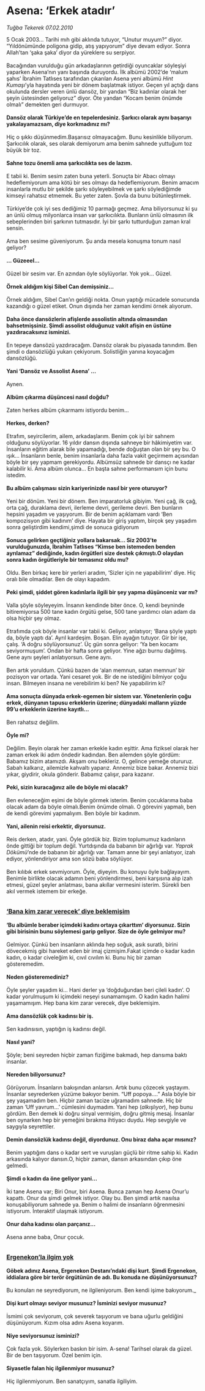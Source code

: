 # Asena: ‘Erkek atadır’

*Tuğba Tekerek 07.02.2010*

<div class="taraf_structure_2col_1zq">
<div class="margen_n">



 <p>5 Ocak 2003... Tarihi mıh gibi aklında tutuyor, “Unutur muyum?” diyor. “Yıldönümünde poligona gidip, atış yapıyorum” diye devam ediyor. Sonra Allah’tan ‘şaka şaka’ diyor da yüreklere su serpiyor. <br/><br/>Bacağından vurulduğu gün arkadaşlarının getirdiği oyuncaklar söyleşiyi yaparken Asena’nın yanı başında duruyordu. İlk albümü 2002’de ‘malum şahıs’ İbrahim Tatlıses tarafından çıkarılan Asena yeni albümü <i>Hint Kumaşı</i>’yla hayatında yeni bir dönem başlatmak istiyor. Geçen yıl açtığı dans okulunda dersler veren ünlü dansöz, bir yandan “Biz kadınlar olarak her şeyin üstesinden geliyoruz” diyor. Öte yandan “Kocam benim önümde olmalı” demekten geri durmuyor. <b><br/><br/>Dansöz olarak Türkiye’de en tepelerdesiniz. Şarkıcı olarak aynı başarıyı yakalayamazsam, diye korkmadınız mı?</b> <br/><br/>Hiç o şıkkı düşünmedim.Başarısız olmayacağım. Bunu kesinlikle biliyorum. Şarkıcılık olarak, ses olarak demiyorum ama benim sahnede yuttuğum toz büyük bir toz. <b><br/><br/>Sahne tozu önemli ama şarkıcılıkta ses de lazım. </b><br/><br/>E tabii ki. Benim sesim zaten buna yeterli. Sonuçta bir Abacı olmayı hedeflemiyorum ama kötü bir ses olmayı da hedeflemiyorum. Benim amacım insanlarla mutlu bir şekilde şarkı söyleyebilmek ve şarkı söylediğimde kimseyi rahatsız etmemek. Bu yeter zaten. Şovla da bunu bütünleştirmek. <br/><br/>Türkiye’de çok iyi ses dediğimiz 10 parmağı geçmez. Ama biliyorsunuz ki şu an ünlü olmuş milyonlarca insan var şarkıcılıkta. Bunların ünlü olmasının ilk sebeplerinden biri şarkının tutmasıdır. İyi bir şarkı tutturduğun zaman kral sensin. <br/><br/>Ama ben sesime güveniyorum. Şu anda mesela konuşma tonum nasıl geliyor? <b><br/><br/>... Güzeeel...</b> <br/><br/>Güzel bir sesim var. En azından öyle söylüyorlar. Yok yok... Güzel. <b><br/><br/>Örnek aldığım kişi Sibel Can demişsiniz...</b> <br/><br/>Örnek aldığım, Sibel Can’ın geldiği nokta. Onun yaptığı mücadele sonucunda kazandığı o güzel etiket. Onun dışında her zaman kendimi örnek alıyorum. <b><br/><br/>Daha önce dansözlerin afişlerde assolistin altında olmasından bahsetmişsiniz. Şimdi assolist olduğunuz vakit afişin en üstüne yazdıracaksınız isminizi. </b><br/><br/>En tepeye dansözü yazdıracağım. Dansöz olarak bu piyasada tanındım. Ben şimdi o dansözlüğü yukarı çekiyorum. Solistliğin yanına koyacağım dansözlüğü. <b><br/><br/>Yani ‘Dansöz ve Assolist Asena’ ...</b> <br/><br/>Aynen. <b><br/><br/>Albüm çıkarma düşüncesi nasıl doğdu?</b> <br/><br/>Zaten herkes albüm çıkarmamı istiyordu benim... <b><br/><br/>Herkes, derken?</b> <br/><br/>Etrafım, seyircilerim, ailem, arkadaşlarım. Benim çok iyi bir sahnem olduğunu söylüyorlar. 16 yıldır dansın dışında sahneye bir hâkimiyetim var. İnsanların eğitim alarak bile yapamadığı, bende doğuştan olan bir şey bu. O ışık... İnsanların benle, benim insanlarla daha fazla vakit geçirmem açısından böyle bir şey yapmam gerekiyordu. Albümsüz sahnede bir dansçı ne kadar kalabilir ki. Ama albüm olunca... En başta sahne performansım için bunu istedim. <b><br/><br/>Bu albüm çalışması sizin kariyerinizde nasıl bir yere oturuyor?</b> <br/><br/>Yeni bir dönüm. Yeni bir dönem. Ben imparatorluk gibiyim. Yeni çağ, ilk çağ, orta çağ, duraklama devri, ilerleme devri, gerileme devri. Ben bunların hepsini yaşadım ve yaşıyorum. Bir de benim açıklamam vardı ‘Ben kompozisyon gibi kadınım’ diye. Hayata bir giriş yaptım, birçok şey yaşadım sonra geliştirdim kendimi,şimdi de sonuca gidiyorum <b><br/><br/>Sonuca gelirken geçtiğiniz yollara bakarsak... Siz 2003’te vurulduğunuzda, İbrahim Tatlıses “Kimse ben istemeden benden ayrılamaz” dediğinde, kadın örgütleri size destek çıkmıştı.O olaydan sonra kadın örgütleriyle bir temasınız oldu mu?</b> <br/><br/>Oldu. Ben birkaç kere bir yerleri aradım, ‘Sizler için ne yapabilirim’ diye. Hiç oralı bile olmadılar. Ben de olayı kapadım. <b><br/><br/>Peki şimdi, şiddet gören kadınlarla ilgili bir şey yapma düşünceniz var mı?</b> <br/><br/>Valla şöyle söyleyeyim. İnsanın kendinde biter önce. O, kendi beyninde bitiremiyorsa 500 tane kadın örgütü gelse, 500 tane yardımcı olan adam da olsa hiçbir şey olmaz. <br/><br/>Etrafımda çok böyle insanlar var tabii ki. Geliyor, anlatıyor; ‘Bana şöyle yaptı da, böyle yaptı da’. Ayrıl kardeşim. Boşan. Elin ayağın tutuyor. Gir bir işe, çalış. ‘A doğru söylüyorsunuz’. Üç gün sonra geliyor: ‘Ya ben kocamı seviyormuşum’. Ondan bir hafta sonra geliyor. Yine ağzı burnu dağılmış. Gene aynı şeyleri anlatıyorsun. Gene aynı. <br/><br/>Ben artık yoruldum. Çünkü bazen de ‘alan memnun, satan memnun’ bir pozisyon var ortada. Yani cesaret yok. Bir de ne istediğini bilmiyor çoğu insan. Bilmeyen insana ne verebilirim ki ben? Ne yapabilirim ki? <b><br/><br/>Ama sonuçta dünyada erkek-egemen bir sistem var. Yönetenlerin çoğu erkek, dünyanın tapusu erkeklerin üzerine; dünyadaki malların yüzde 99’u erkeklerin üzerine kayıtlı...</b> <br/><br/>Ben rahatsız değilim. <b><br/><br/>Öyle mi?</b> <br/><br/>Değilim. Beyin olarak her zaman erkekle kadın eşittir. Ama fiziksel olarak her zaman erkek iki adım öndedir kadından. Ben ailemden şöyle gördüm: Babamız bizim atamızdı. Akşam onu bekleriz. O, gelince yemeğe otururuz. Sabah kalkarız, ailemizle kahvaltı yaparız. Annemiz bize bakar. Annemiz bizi yıkar, giydirir, okula gönderir. Babamız çalışır, para kazanır. <b><br/><br/>Peki, sizin kuracağınız aile de böyle mi olacak?</b> <br/><br/>Ben evleneceğim eşimi de böyle görmek isterim. Benim çocuklarıma baba olacak adam da böyle olmalı.Benim önümde olmalı. O görevini yapmalı, ben de kendi görevimi yapmalıyım. Ben böyle bir kadınım. <b><br/><br/>Yani, ailenin reisi erkektir, diyorsunuz.</b> <br/><br/>Reis derken, atadır, yani. Öyle gördük biz. Bizim toplumumuz kadınların önde gittiği bir toplum değil. Yurtdışında da babanın bir ağırlığı var. <i>Yaprak Dökümü</i>’nde de babanın bir ağırlığı var. Tamam anne bir şeyi anlatıyor, izah ediyor, yönlendiriyor ama son sözü baba söylüyor. <br/><br/>Ben kılıbık erkek sevmiyorum. Öyle, diyeyim. Bu konuyu öyle bağlayayım. Benimle birlikte olacak adamın beni yönlendirmesi, beni karşısına alıp izah etmesi, güzel şeyler anlatması, bana akıllar vermesini isterim. Sürekli ben akıl vermek istemem bir erkeğe.   <b><u><br/><br/><br/><font size="3">‘Bana kim zarar verecek’ diye beklemişim</font></u></b>   <b><br/><br/>‘Bu albümle beraber içimdeki kadını ortaya çıkarttım’ diyorsunuz. Sizin gibi birisinin bunu söylemesi garip geliyor. Size de öyle gelmiyor mu?</b> <br/><br/>Gelmiyor. Çünkü ben insanların aklında hep soğuk, asık suratlı, birini dövecekmiş gibi hareket eden bir imaj çizmişim.Fakat içimde o kadar kadın kadın, o kadar civeleğim ki, cıvıl cıvılım ki. Bunu hiç bir zaman gösteremedim. <b><br/><br/>Neden gösteremediniz?</b> <br/><br/>Öyle şeyler yaşadım ki... Hani derler ya ‘doğduğundan beri çileli kadın’. O kadar yorulmuşum ki içimdeki neşeyi sunamamışım. O kadın kadın halimi yaşamamışım. Hep bana kim zarar verecek, diye beklemişim. <b><br/><br/>Ama dansözlük çok kadınsı bir iş.</b> <br/><br/>Sen kadınsısın, yaptığın iş kadınsı değil. <b><br/><br/>Nasıl yani?</b> <br/><br/>Şöyle; beni seyreden hiçbir zaman fiziğime bakmadı, hep dansıma baktı insanlar. <b><br/><br/>Nereden biliyorsunuz?</b> <br/><br/>Görüyorum. İnsanların bakışından anlarsın. Artık bunu çözecek yaştayım. İnsanlar seyrederken yüzüme bakıyor benim. “Uff popoya....” Asla böyle bir şey yaşamadım ben. Hiçbir zaman tacize uğramadım sahnede. Hiç bir zaman ‘Uff yavrum...’ cümlesini duymadım. Yani hep (<i>alkışlıyor</i>), hep bunu gördüm. Ben demek ki doğru sinyal vermişim, doğru gitmiş mesaj. İnsanlar ben oynarken hep bir yemeğini bırakma ihtiyacı duydu. Hep sevgiyle ve saygıyla seyrettiler. <b><br/><br/>Demin dansözlük kadınsı değil, diyordunuz. Onu biraz daha açar mısınız? </b><br/><br/>Benim yaptığım dans o kadar sert ve vuruşları güçlü bir ritme sahip ki. Kadın arkasında kalıyor dansın.O, hiçbir zaman, dansın arkasından çıkıp öne gelmedi. <b><br/><br/>Şimdi o kadın da öne geliyor yani...</b> <br/><br/>İki tane Asena var; Biri Onur, biri Asena. Bunca zaman hep Asena Onur’u kapattı. Onur da şimdi gelmek istiyor. Olay bu. Ben şimdi artık nasılsa konuşabiliyorum sahnede ya. Benim o halimi de insanların öğrenmesini istiyorum. İnteraktif ulaşmak istiyorum. <b><br/><br/>Onur daha kadınsı olan parçanız...</b> <br/><br/>Asena anne baba, Onur çocuk.   <b><u><br/><br/><br/><font size="3">Ergenekon’la ilgim yok</font></u></b>   <b><br/><br/>Göbek adınız Asena, Ergenekon Destanı’ndaki dişi kurt. Şimdi Ergenekon, iddialara göre bir terör örgütünün de adı. Bu konuda ne düşünüyorsunuz?</b> <br/><br/>Bu konuları ne seyrediyorum, ne ilgileniyorum. Ben kendi işime bakıyorum._ <b><br/><br/>Dişi kurt olmayı seviyor musunuz? İsminizi seviyor musunuz?</b> <br/><br/>İsmimi çok seviyorum, çok severek taşıyorum ve bana uğurlu geldiğini düşünüyorum. Kızım olsa adını Asena koyarım. <b><br/><br/>Niye seviyorsunuz isminizi?</b> <br/><br/>Çok fazla yok. Söylerken baskın bir isim. A-sena! Tarihsel olarak da güzel. Bir de ben taşıyorum. Özel benim için. <b><br/><br/>Siyasetle falan hiç ilgilenmiyor musunuz?</b> <br/><br/>Hiç ilgilenmiyorum. Ben sanatçıyım, sanatla ilgiliyim. </p>
<br/>
<br/>
<br/>



<br/>


<div id="taraf_not">
</div>

</div>


</div>

